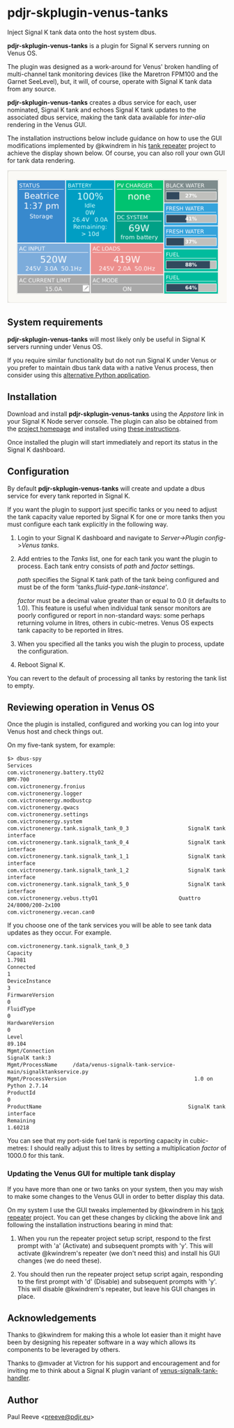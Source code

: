# pdjr-skplugin-venus-tanks

Inject Signal K tank data onto the host system dbus.

__pdjr-skplugin-venus-tanks__ is a plugin for Signal K servers running
on Venus OS.

The plugin was designed as a work-around for Venus' broken handling of
multi-channel tank monitoring devices (like the Maretron FPM100 and
the Garnet SeeLevel), but, it will, of course, operate with Signal K
tank data from any source.

__pdjr-skplugin-venus-tanks__ creates a dbus service for each, user
nominated, Signal K tank and echoes Signal K tank updates to the
associated dbus service, making the tank data available for *inter-alia*
rendering in the Venus GUI.

The installation instructions below include guidance on how to use
the GUI modifications implemented by @kwindrem in his
[tank repeater](https://github.com/kwindrem/SeeLevel-N2K-Victron-VenusOS)
project to achieve the display shown below.
Of course, you can also roll your own GUI for tank data rendering.

![CCGX tank display](venus.png)

## System requirements

__pdjr-skplugin-venus-tanks__ will most likely only be useful in
Signal K servers running under Venus OS.

If you require similar functionality but do not run Signal K under
Venus or you prefer to maintain dbus tank data with a native Venus
process, then consider using this
[alternative Python application](https://github.com/preeve9534/venus-signalk-tank-service).

## Installation

Download and install __pdjr-skplugin-venus-tanks__ using the _Appstore_
link in your Signal K Node server console.
The plugin can also be obtained from the 
[project homepage](https://github.com/preeve9534/pdjr-skplugin-venus-tanks)
and installed using
[these instructions](https://github.com/SignalK/signalk-server-node/blob/master/SERVERPLUGINS.md).

Once installed the plugin will start immediately and report its status
in the Signal K dashboard.

## Configuration

By default __pdjr-skplugin-venus-tanks__ will create and update a dbus
service for every tank reported in Signal K.

If you want the plugin to support just specific tanks or you need to
adjust the tank capacity value reported by Signal K for one or more
tanks then you must configure each tank explicitly in the following
way.

1. Login to your Signal K dashboard and navigate to
   _Server->Plugin config_->_Venus tanks_.

2. Add entries to the *Tanks* list, one for each tank you want the plugin
   to process.
   Each tank entry consists of *path* and *factor* settings.

   *path* specifies the Signal K tank path of the tank being configured
   and must be of the form 'tanks.*fluid-type*__.__*tank-instance*'.
   
   *factor* must be a decimal value greater than or equal to 0.0 (it
   defaults to 1.0).
   This feature is useful when individual tank sensor monitors are
   poorly configured or report in non-standard ways: some perhaps
   returning volume in litres, others in cubic-metres.
   Venus OS expects tank capacity to be reported in litres.
   
3. When you specified all the tanks you wish the plugin to process,
   update the configuration.
   
4. Reboot Signal K.

You can revert to the default of processing all tanks by restoring the
tank list to empty.

## Reviewing operation in Venus OS

Once the plugin is installed, configured and working you can log into
your Venus host and check things out.

On my five-tank system, for example:
```
$> dbus-spy
Services
com.victronenergy.battery.ttyO2                                          BMV-700
com.victronenergy.fronius
com.victronenergy.logger
com.victronenergy.modbustcp
com.victronenergy.qwacs
com.victronenergy.settings
com.victronenergy.system
com.victronenergy.tank.signalk_tank_0_3                   SignalK tank interface
com.victronenergy.tank.signalk_tank_0_4                   SignalK tank interface
com.victronenergy.tank.signalk_tank_1_1                   SignalK tank interface
com.victronenergy.tank.signalk_tank_1_2                   SignalK tank interface
com.victronenergy.tank.signalk_tank_5_0                   SignalK tank interface
com.victronenergy.vebus.ttyO1                          Quattro 24/8000/200-2x100
com.victronenergy.vecan.can0
```
If you choose one of the tank services you will be able to see tank
data updates as they occur. For example.
```
com.victronenergy.tank.signalk_tank_0_3
Capacity                                                                  1.7981
Connected                                                                      1
DeviceInstance                                                                 3
FirmwareVersion                                                                0
FluidType                                                                      0
HardwareVersion                                                                0
Level                                                                     89.104
Mgmt/Connection                                                   SignalK tank:3
Mgmt/ProcessName     /data/venus-signalk-tank-service-main/signalktankservice.py
Mgmt/ProcessVersion                                         1.0 on Python 2.7.14
ProductId                                                                      0
ProductName                                               SignalK tank interface
Remaining                                                                1.60218
```

You can see that my port-side fuel tank is reporting capacity in
cubic-metres: I should really adjust this to litres by setting a
multiplication *factor* of 1000.0 for this tank.

### Updating the Venus GUI for multiple tank display

If you have more than one or two tanks on your system, then you may
wish to make some changes to the Venus GUI in order to better 
display this data.

On my system I use the GUI tweaks implemented by @kwindrem in his
[tank repeater](https://github.com/kwindrem/SeeLevel-N2K-Victron-VenusOS)
project.
You can get these changes by clicking the above link and following
the installation instructions bearing in mind that:
   
1. When you run the repeater project setup script, respond to the
   first prompt with 'a' (Activate) and subsequent prompts with 'y'.
   This will activate @kwindrem's repeater (we don't need this) and
   install his GUI changes (we do need these).
   
2. You should then run the repeater project setup script again,
   responding to the first prompt with 'd' (Disable) and subsequent
   prompts with 'y'.
   This will disable @kwindrem's repeater, but leave his GUI changes
   in place.

## Acknowledgements

Thanks to @kwindrem for making this a whole lot easier than it might have
been by designing his repeater software in a way which allows its components
to be leveraged by others.

Thanks to @mvader at Victron for his support and encouragement and for
inviting me to think about a Signal K plugin variant of
[venus-signalk-tank-handler](https://github.com/preeve9534/venus-signalk-tank-service/).

## Author

Paul Reeve \<<preeve@pdjr.eu>\>
